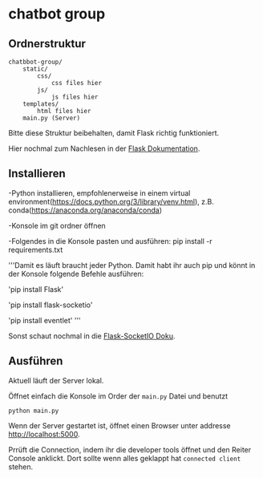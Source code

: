 # chatbot group

## Ordnerstruktur

```
chatbbot-group/
	static/
		css/
			css files hier
        js/
			js files hier
	templates/
		html files hier
	main.py (Server)
```

Bitte diese Struktur beibehalten, damit Flask richtig funktioniert.

Hier nochmal zum Nachlesen in der [Flask Dokumentation](https://exploreflask.com/en/latest/organizing.html).

## Installieren

-Python installieren, empfohlenerweise in einem virtual environment(https://docs.python.org/3/library/venv.html), z.B. conda(https://anaconda.org/anaconda/conda)

-Konsole im git ordner öffnen

-Folgendes in die Konsole pasten und ausführen: pip install -r requirements.txt

'''Damit es läuft braucht jeder Python. Damit habt ihr auch pip und könnt in der Konsole folgende Befehle ausführen:

'pip install Flask'

'pip install flask-socketio'

'pip install eventlet' '''

Sonst schaut nochmal in die [Flask-SocketIO Doku](https://flask-socketio.readthedocs.io/en/latest/).

## Ausführen

Aktuell läuft der Server lokal.

Öffnet einfach die Konsole im Order der `main.py` Datei und benutzt

`python main.py`

Wenn der Server gestartet ist, öffnet einen Browser unter addresse [http://localhost:5000](http://localhost:5000).

Prrüft die Connection, indem ihr die developer tools öffnet und den Reiter Console anklickt. Dort sollte wenn alles geklappt hat `connected client` stehen. 

